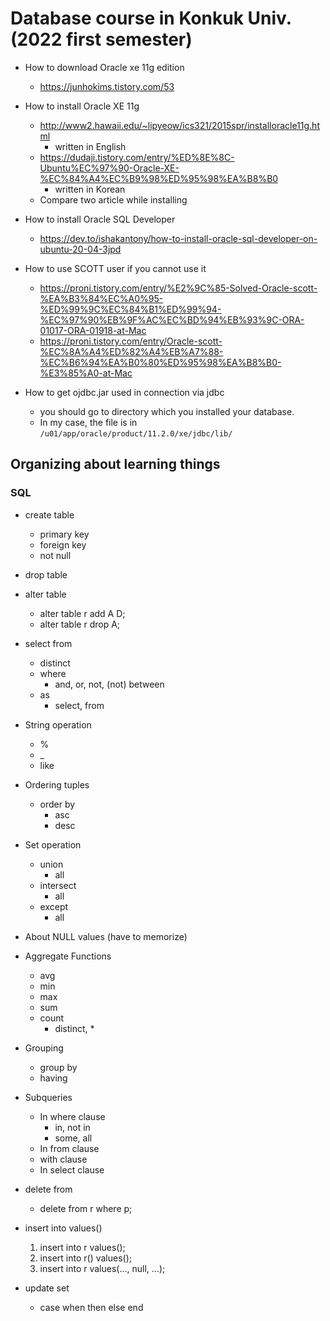 # Database course in Konkuk Univ. (2022 first semester)

* How to download Oracle xe 11g edition
	- https://junhokims.tistory.com/53

* How to install Oracle XE 11g
	- http://www2.hawaii.edu/~lipyeow/ics321/2015spr/installoracle11g.html
		* written in English
	- https://dudaji.tistory.com/entry/%ED%8E%8C-Ubuntu%EC%97%90-Oracle-XE-%EC%84%A4%EC%B9%98%ED%95%98%EA%B8%B0
		* written in Korean
	- Compare two article while installing

* How to install Oracle SQL Developer
	- https://dev.to/ishakantony/how-to-install-oracle-sql-developer-on-ubuntu-20-04-3jpd

* How to use SCOTT user if you cannot use it
    - https://proni.tistory.com/entry/%E2%9C%85-Solved-Oracle-scott-%EA%B3%84%EC%A0%95-%ED%99%9C%EC%84%B1%ED%99%94-%EC%97%90%EB%9F%AC%EC%BD%94%EB%93%9C-ORA-01017-ORA-01918-at-Mac
    - https://proni.tistory.com/entry/Oracle-scott-%EC%8A%A4%ED%82%A4%EB%A7%88-%EC%B6%94%EA%B0%80%ED%95%98%EA%B8%B0-%E3%85%A0-at-Mac

* How to get ojdbc.jar used in connection via jdbc
    - you should go to directory which you installed your database.
    - In my case, the file is in `/u01/app/oracle/product/11.2.0/xe/jdbc/lib/`


## Organizing about learning things
### SQL
* create table
    - primary key
    - foreign key
    - not null
* drop table
* alter table
    - alter table r add A D;
    - alter table r drop A;

* select from
    - distinct
    - where
        - and, or, not, (not) between
    - as
        - select, from

* String operation
    - %
    - _
    - like

* Ordering tuples
    - order by
        - asc
        - desc

* Set operation
    - union
        - all
    - intersect
        - all
    - except
        - all

* About NULL values (have to memorize)

* Aggregate Functions
    - avg
    - min
    - max
    - sum
    - count
        - distinct, *

* Grouping
    - group by
    - having

* Subqueries
    - In where clause
        - in, not in
        - some, all
    - In from clause
    - with clause
    - In select clause

* delete from
    - delete from r where p;
* insert into values()
    1) insert into r values();
    2) insert into r() values();
    3) insert into r values(..., null, ...);
* update set
    - case
        when then
        else
      end
